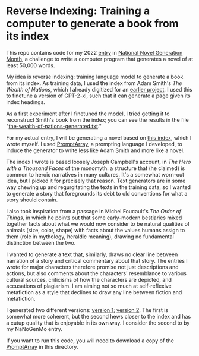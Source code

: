 # Reverse Indexing: Training a computer to generate a book from its index

This repo contains code for my 2022 [entry](https://github.com/NaNoGenMo/2022/issues/33)
in [National Novel Generation Month](https://nanogenmo.github.io/), a challenge to write a computer program that generates a novel of at least 50,000 words.

My idea is reverse indexing: training language model to generate a book from its index. As training data, I used the index from Adam Smith's _The Wealth of Nations_, which I already digitized for an [earlier project](https://github.com/jeffbinder/adamsmith). I used this to finetune a version of GPT-2-xl, such that it can generate a page given its index headings.

As a first experiment after I finetuned the model, I tried getting it to reconstruct Smith's book from the index; you can see the results in the file "[the-wealth-of-nations-generated.txt](https://github.com/jeffbinder/reverse-indexing/blob/main/the-wealth-of-nations-generated.txt)."

For my actual entry, I will be generating a novel based on [this index](https://github.com/jeffbinder/reverse-indexing/blob/main/index.txt), which I wrote myself. I used [PromptArray](https://github.com/jeffbinder/promptarray), a prompting language I developed, to induce the generator to write less like Adam Smith and more like a novel.

The index I wrote is based loosely Joseph Campbell's account, in _The Hero with a Thousand Faces_ of the monomyth: a structure that (he claimed) is common to heroic narratives in many cultures. It's a somewhat worn-out idea, but I picked it for precisely that reason. Text generators are in some way chewing up and regurgitating the texts in the training data, so I wanted to generate a story that foregrounds its debt to old conventions for what a story should contain.

I also took inspiration from a passage in Michel Foucault's _The Order of Things_, in which he points out that some early-modern bestiaries mixed together facts about what we would now consider to be natural qualities of animals (size, color, shape) with facts about the values humans assign to them (role in mythology, heraldic meaning), drawing no fundamental distinction between the two.

I wanted to generate a text that, similarly, draws no clear line between narration of a story and critical commentary about that story. The entries I wrote for major characters therefore promise not just descriptions and actions, but also comments about the characters' resemblance to various cultural sources, criticisms of how the characters are depicted, and accusations of plagiarism. I am aiming not so much at self-reflexive metafiction as a style that declines to draw any line between fiction and metafiction.

I generated two different versions: [version 1](https://github.com/jeffbinder/reverse-indexing/blob/main/tomhero-v1.txt); [version 2](https://github.com/jeffbinder/reverse-indexing/blob/main/tomhero-v2.txt). The first is somewhat more coherent, but the second hews closer to the index and has a cutup quality that is enjoyable in its own way. I consider the second to by my NaNoGenMo entry.

If you want to run this code, you will need to download a copy of the [PromptArray](https://github.com/jeffbinder/promptarray) in this directory.